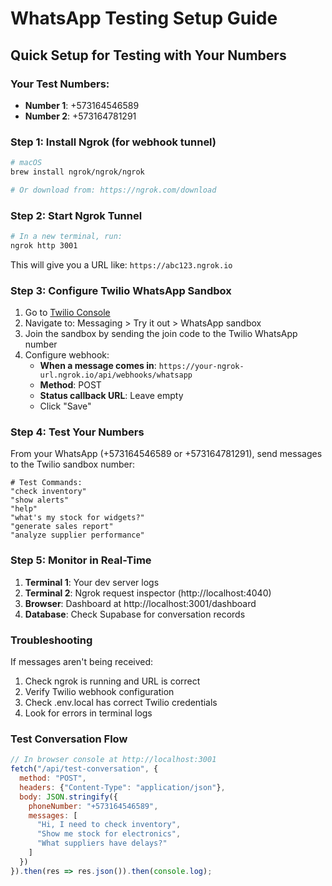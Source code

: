 # WhatsApp Testing Setup Guide

## Quick Setup for Testing with Your Numbers

### Your Test Numbers:
- **Number 1**: +573164546589
- **Number 2**: +573164781291

### Step 1: Install Ngrok (for webhook tunnel)
```bash
# macOS
brew install ngrok/ngrok/ngrok

# Or download from: https://ngrok.com/download
```

### Step 2: Start Ngrok Tunnel
```bash
# In a new terminal, run:
ngrok http 3001
```

This will give you a URL like: `https://abc123.ngrok.io`

### Step 3: Configure Twilio WhatsApp Sandbox

1. Go to [Twilio Console](https://console.twilio.com)
2. Navigate to: Messaging > Try it out > WhatsApp sandbox
3. Join the sandbox by sending the join code to the Twilio WhatsApp number
4. Configure webhook:
   - **When a message comes in**: `https://your-ngrok-url.ngrok.io/api/webhooks/whatsapp`
   - **Method**: POST
   - **Status callback URL**: Leave empty
   - Click "Save"

### Step 4: Test Your Numbers

From your WhatsApp (+573164546589 or +573164781291), send messages to the Twilio sandbox number:

```
# Test Commands:
"check inventory"
"show alerts"
"help"
"what's my stock for widgets?"
"generate sales report"
"analyze supplier performance"
```

### Step 5: Monitor in Real-Time

1. **Terminal 1**: Your dev server logs
2. **Terminal 2**: Ngrok request inspector (http://localhost:4040)
3. **Browser**: Dashboard at http://localhost:3001/dashboard
4. **Database**: Check Supabase for conversation records

### Troubleshooting

If messages aren't being received:
1. Check ngrok is running and URL is correct
2. Verify Twilio webhook configuration
3. Check .env.local has correct Twilio credentials
4. Look for errors in terminal logs

### Test Conversation Flow

```javascript
// In browser console at http://localhost:3001
fetch("/api/test-conversation", {
  method: "POST",
  headers: {"Content-Type": "application/json"},
  body: JSON.stringify({
    phoneNumber: "+573164546589",
    messages: [
      "Hi, I need to check inventory",
      "Show me stock for electronics",
      "What suppliers have delays?"
    ]
  })
}).then(res => res.json()).then(console.log);
```